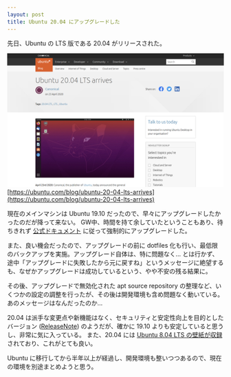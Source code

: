 ```yaml
---
layout: post
title: Ubuntu 20.04 にアップグレードした
---
```


先日、Ubuntu の LTS 版である 20.04 がリリースされた。

![](/images/2020-05-13-ubuntu20.04-announcement.png)
[https://ubuntu.com/blog/ubuntu-20-04-lts-arrives](https://ubuntu.com/blog/ubuntu-20-04-lts-arrives)

現在のメインマシンは Ubuntu 19.10 だったので、早々にアップグレードしたかったのだが降って来ない。
GW中、時間を持て余していたということもあり、待ちきれず [公式ドキュメント](https://wiki.ubuntu.com/FocalFossa/ReleaseNotes) に従って強制的にアップグレードした。

また、良い機会だったので、アップグレードの前に dotfiles 化も行い、最低限のバックアップを実施。アップグレード自体は、特に問題なく...
とは行かず、途中「アップグレードに失敗したから元に戻すね」というメッセージに絶望するも、なぜかアップグレードは成功しているという、やや不安の残る結果に。

その後、アップグレードで無効化された apt source repository の整理など、いくつかの設定の調整を行ったが、その後は開発環境も含め問題なく動いている。あのメッセージはなんだったのか...

20.04 は派手な変更点や新機能はなく、セキュリティと安定性向上を目的としたバージョン ([ReleaseNote](https://wiki.ubuntu.com/FocalFossa/ReleaseNotes/Ja)) のようだが、確かに 19.10 よりも安定していると思うし、非常に気に入っている。
また、20.04 には [Ubuntu 8.04 LTS の壁紙が収録](https://gihyo.jp/admin/serial/01/ubuntu-recipe/0616?page=2) されており、これがとても良い。

Ubuntu に移行してから半年以上が経過し、開発環境も整いつつあるので、現在の環境を別途まとめようと思う。
